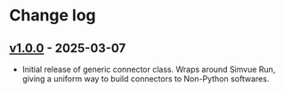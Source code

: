 # Change log

## [v1.0.0](https://github.com/simvue-io/connectors-generic/releases/tag/v1.0.0) - 2025-03-07
* Initial release of generic connector class. Wraps around Simvue Run, giving a uniform way to build connectors to Non-Python softwares.
